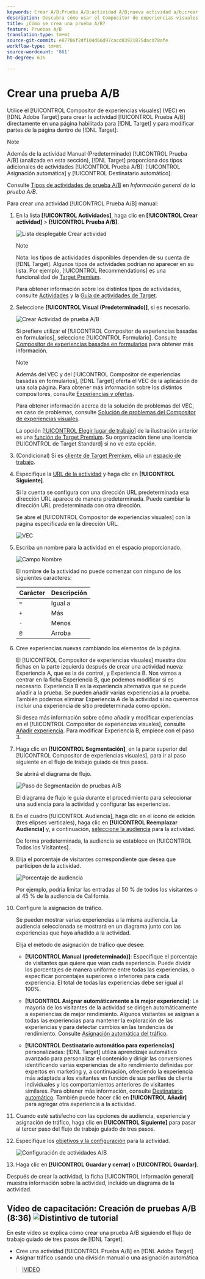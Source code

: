 ```yaml
---
keywords: Crear A/B;Prueba A/B;actividad A/B;nueva actividad a/b;crear a/b
description: Descubra cómo usar el Compositor de experiencias visuales (VEC) en Adobe Target para crear su actividad de prueba A/B directamente en una página con Destinatario habilitado.
title: ¿Cómo se crea una prueba A/B?
feature: Pruebas A/B
translation-type: tm+mt
source-git-commit: e87786f2df104d66d97cacd83921875dacd78afe
workflow-type: tm+mt
source-wordcount: '861'
ht-degree: 61%

---
```



# Crear una prueba A/B

Utilice el [!UICONTROL Compositor de experiencias visuales] (VEC) en [!DNL Adobe Target] para crear la actividad [!UICONTROL Prueba A/B] directamente en una página habilitada para [!DNL Target] y para modificar partes de la página dentro de [!DNL Target].

>[!NOTE]
>
>Además de la actividad Manual (Predeterminado) [!UICONTROL Prueba A/B] (analizada en esta sección), [!DNL Target] proporciona dos tipos adicionales de actividades [!UICONTROL Prueba A/B]: [!UICONTROL Asignación automática] y [!UICONTROL Destinatario automático].
>
>Consulte [Tipos de actividades de prueba A/B](/help/c-activities/t-test-ab/test-ab.md#types) en *Información general de la prueba A/B*.

Para crear una actividad [!UICONTROL Prueba A/B] manual:

1. En la lista **[!UICONTROL Actividades]**, haga clic en **[!UICONTROL Crear actividad]** > **[!UICONTROL Prueba A/B]**.

   ![Lista desplegable Crear actividad](/help/c-activities/t-test-ab/t-test-create-ab/assets/ab_select-new.png)

   >[!NOTE]
   >
   >Nota: los tipos de actividades disponibles dependen de su cuenta de [!DNL Target]. Algunos tipos de actividades podrían no aparecer en su lista. Por ejemplo, [!UICONTROL Recommendations] es una funcionalidad de [Target Premium](/help/c-intro/intro.md#premium).
   >
   >Para obtener información sobre los distintos tipos de actividades, consulte [Actividades](/help/c-activities/activities.md#concept_D317A95A1AB54674BA7AB65C7985BA03) y la [Guía de actividades de Target](/help/c-activities/target-activities-guide.md).

1. Seleccione **[!UICONTROL Visual (Predeterminado)]**, si es necesario.

   ![Crear Actividad de prueba A/B](/help/c-activities/t-test-ab/t-test-create-ab/assets/create-ab.png)

   Si prefiere utilizar el [!UICONTROL Compositor de experiencias basadas en formularios], seleccione [!UICONTROL Formulario]. Consulte [Compositor de experiencias basadas en formularios](/help/c-experiences/form-experience-composer.md) para obtener más información.

   >[!NOTE]
   >
   >Además del VEC y del [!UICONTROL Compositor de experiencias basadas en formularios], [!DNL Target] oferta el VEC de la aplicación de una sola página. Para obtener más información sobre los distintos compositores, consulte [Experiencias y ofertas](/help/c-experiences/experiences.md).
   >
   >Para obtener información acerca de la solución de problemas del VEC, en caso de problemas, consulte [Solución de problemas del Compositor de experiencias visuales](/help/c-experiences/c-visual-experience-composer/r-troubleshoot-composer/troubleshoot-composer.md).
   >
   >La opción [[!UICONTROL Elegir lugar de trabajo]](/help/administrating-target/c-user-management/property-channel/property-channel.md) de la ilustración anterior es una [función de Target Premium](/help/c-intro/intro.md). Su organización tiene una licencia [!UICONTROL de Target Standard] si no ve esta opción.

1. (Condicional) Si es [cliente de Target Premium](/help/c-intro/intro.md#premium), elija un [espacio de trabajo](/help/administrating-target/c-user-management/property-channel/property-channel.md).

1. Especifique la [URL de la actividad](/help/c-activities/t-test-ab/t-test-create-ab/ab-activity-url.md) y haga clic en **[!UICONTROL Siguiente]**.

   Si la cuenta se configura con una dirección URL predeterminada esa dirección URL aparece de manera predeterminada. Puede cambiar la dirección URL predeterminada con otra dirección.

   Se abre el [!UICONTROL Compositor de experiencias visuales] con la página especificada en la dirección URL.

   ![VEC](/help/c-activities/t-test-ab/t-test-create-ab/assets/vec-new.png)

1. Escriba un nombre para la actividad en el espacio proporcionado.

   ![Campo Nombre](/help/c-activities/t-test-ab/t-test-create-ab/assets/ab_newname-new.png)

   El nombre de la actividad no puede comenzar con ninguno de los siguientes caracteres:

   | Carácter | Descripción |
   |--- |--- |
   | `=` | Igual a |
   | `+` | Más |
   | `-` | Menos |
   | `@` | Arroba |

1. Cree experiencias nuevas cambiando los elementos de la página.

   El [!UICONTROL Compositor de experiencias visuales] muestra dos fichas en la parte izquierda después de crear una actividad nueva: Experiencia A, que es la de control, y Experiencia B. Nos vamos a centrar en la ficha Experiencia B, que podemos modificar si es necesario. Experiencia B es la experiencia alternativa que se puede añadir a la prueba. Se pueden añadir varias experiencias a la prueba. También podemos eliminar Experiencia A de la actividad si no queremos incluir una experiencia de sitio predeterminada como opción.

   Si desea más información sobre cómo añadir y modificar experiencias en el [!UICONTROL Compositor de experiencias visuales], consulte  [Añadir experiencia](/help/c-activities/t-test-ab/t-test-create-ab/ab-add-experience.md#task_454646F2895242D3B92DC395A0CE1A00). Para modificar Experiencia B, empiece con el paso 3.

1. Haga clic en **[!UICONTROL Segmentación]**, en la parte superior del [!UICONTROL Compositor de experiencias visuales], para ir al paso siguiente en el flujo de trabajo guiado de tres pasos.

   Se abrirá el diagrama de flujo.

   ![Paso de Segmentación de pruebas A/B](/help/c-activities/t-test-ab/t-test-create-ab/assets/ab_flow-new.png)

   El diagrama de flujo le guía durante el procedimiento para seleccionar una audiencia para la actividad y configurar las experiencias.

1. En el cuadro [!UICONTROL Audiencia], haga clic en el icono de edición (tres elipses verticales), haga clic en **[!UICONTROL Reemplazar Audiencia]** y, a continuación, [seleccione la audiencia](/help/c-activities/t-test-ab/t-test-create-ab/ab-audience.md) para la actividad.

   De forma predeterminada, la audiencia se establece en [!UICONTROL Todos los Visitantes].

1. Elija el porcentaje de visitantes correspondiente que desea que participen de la actividad.

   ![Porcentaje de audiencia](/help/c-activities/t-test-ab/t-test-create-ab/assets/audperc-new.png)

   Por ejemplo, podría limitar las entradas al 50 % de todos los visitantes o al 45 % de la audiencia de California.

1. Configure la asignación de tráfico.

   Se pueden mostrar varias experiencias a la misma audiencia. La audiencia seleccionada se mostrará en un diagrama junto con las experiencias que haya añadido a la actividad.

   Elija el método de asignación de tráfico que desee:

   * **[!UICONTROL Manual (predeterminado)]**: Especifique el porcentaje de visitantes que quiere que vean cada experiencia. Puede dividir los porcentajes de manera uniforme entre todas las experiencias, o especificar porcentajes superiores o inferiores para cada experiencia. El total de todas las experiencias debe ser igual al 100%.

   * **[!UICONTROL Asignar automáticamente a la mejor experiencia]**: La mayoría de los visitantes de la actividad se dirigen automáticamente a experiencias de mejor rendimiento. Algunos visitantes se asignan a todas las experiencias para mantener la exploración de las experiencias y para detectar cambios en las tendencias de rendimiento. Consulte [Asignación automática del tráfico](/help/c-activities/automated-traffic-allocation/automated-traffic-allocation.md#concept_A1407678796B4C569E94CBA8A9F7F5D4).

   * **[!UICONTROL Destinatario automático para experiencias]** personalizadas:  [!DNL Target] utiliza aprendizaje automático avanzado para personalizar el contenido y dirigir las conversiones identificando varias experiencias de alto rendimiento definidas por expertos en marketing y, a continuación, ofreciendo la experiencia más adaptada a los visitantes en función de sus perfiles de cliente individuales y los comportamientos anteriores de visitantes similares. Para obtener más información, consulte [Destinatario automático](/help/c-activities/auto-target/auto-target-to-optimize.md).
   También puede hacer clic en **[!UICONTROL Añadir]** para agregar otra experiencia a la actividad.

1. Cuando esté satisfecho con las opciones de audiencia, experiencia y asignación de tráfico, haga clic en **[!UICONTROL Siguiente]** para pasar al tercer paso del flujo de trabajo guiado de tres pasos.

1. Especifique los [objetivos y la configuración](/help/c-activities/t-test-ab/t-test-create-ab/ab-goals-and-settings.md) para la actividad.

   ![Configuración de actividades A/B](/help/c-activities/t-test-ab/t-test-create-ab/assets/ab_settings-new.png)

1. Haga clic en **[!UICONTROL Guardar y cerrar]** o **[!UICONTROL Guardar]**.

Después de crear la actividad, la ficha [!UICONTROL Información general] muestra información sobre la actividad, incluido un diagrama de la actividad.

## Vídeo de capacitación: Creación de pruebas A/B (8:36) ![Distintivo de tutorial](/help/assets/tutorial.png)

En este vídeo se explica cómo crear una prueba A/B siguiendo el flujo de trabajo guiado de tres pasos de [!DNL Target].

* Cree una actividad [!UICONTROL Prueba A/B] en [!DNL Adobe Target]
* Asignar tráfico usando una división manual o una asignación automática

>[!VIDEO](https://video.tv.adobe.com/v/17391)
